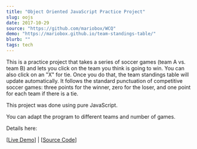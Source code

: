 ```yaml
---
title: "Object Oriented JavaScript Practice Project"
slug: oojs	
date: 2017-10-29
source: "https://github.com/mariobox/WCQ"
demo: "https://mariobox.github.io/team-standings-table/"
blurb: ""
tags: tech
---
```


This is a practice project that takes a series of soccer games (team A vs. team B) and lets you click on the team you think is going to win. You can also click on an "X" for tie. Once you do that, the team standings table will update automatically. It follows the standard punctuation of competitive soccer games: three points for the winner, zero for the loser, and one point for each team if there is a tie.

This project was done using pure JavaScript.

You can adapt the program to different teams and number of games.

Details here:

[[Live Demo](https://mariobox.github.io/team-standings-table/)] | [[Source Code](https://github.com/mariobox/WCQ)]

